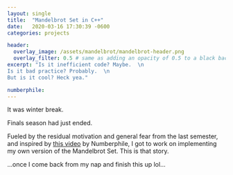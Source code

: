 ```yaml
---
layout: single
title:  "Mandelbrot Set in C++"
date:   2020-03-16 17:30:39 -0600
categories: projects

header:
  overlay_image: /assets/mandelbrot/mandelbrot-header.png
  overlay_filter: 0.5 # same as adding an opacity of 0.5 to a black background
excerpt: "Is it inefficient code? Maybe.  \n
Is it bad practice? Probably.  \n
But is it cool? Heck yea."

numberphile: 
---
```


It was winter break.

Finals season had just ended.

Fueled by the residual motivation and general fear from the last semester, and inspired by [this video](https://www.youtube.com/watch?v=NGMRB4O922I) by Numberphile, I got to work on implementing my own version of the Mandelbrot Set. This is that story.

...once I come back from my nap and finish this up lol...
